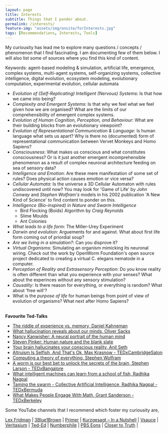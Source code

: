 ```yaml
---
layout: page
title: Interests
subtitle: Things that I ponder about.
permalink: /interests/
feature-img: "assets/img/onsite/forInterests.jpg"
tags: [Recommendations, Interests, Tools]
---
```


My curiousity has lead me to explore many questions / concepts / phenomenon that I find fascinating. I am documenting few of them below. I will also list some of sources where you find this kind of content.

Keywords: agent-based modeling & simulation, artificial life, emergence, complex systems, multi-agent systems, self-organizing systems, collective intelligence, digital evolution, ecosystem modeling, evolutionary computation, experimental evolution, cellular automata
* *Evolution of (Self-Replicating) Intelligent (Nervous) Systems*: Is that how we came into being?
* *Complexity and Emergent Systems*: Is that why we feel what we feel given how we are organised? What are the limits of our comprehensibility of emergent complex systems.
* *Evolution of Human Cognition, Perception, and Behaviour*: What are their building blocks from an evolutionary viewpoint?
* *Evolution of Representational Communication & Language*: Is human language what sets us apart? Why is there no (documented) form of representational communication between Vervet Monkeys and Homo Sapiens?
* *Consciousness*: What makes us conscious and what constitutes consciousness? Or is it just another emergent incomprehensible phenomenon as a result of complex neuronal architecture feeding on sea of sensory data?
* *Intelligence and Emotion*: Are these mere manifestation of some set of rules? Does physical action causes emotion or vice versa?
* *Cellular Automata*: Is the universe a 3D Cellular Automaton with rules undiscovered until now? You may look for 'Game of Life' by *John Conway* and *Stephen Wolfram's* models in his 2002 publication 'A New Kind of Science' to find content to ponder on this.
* *Intelligence (Bio-inspired) in Nature and Swarm Intelligence*
    * Bird Flocking (Boids) Algorithm by *Craig Reynolds*
    * Slime Moulds
    * Ant Colonies
* *What leads to a life form*: The Miller-Urey Experiment
* *Darwin and evolution*: Arguements for and against. What about first life form coming out of priordial soup? 
* *Are we living in a simulation?*: Can you disprove it? 
* *Virtual Organisms*: Simulating an organism mimicking its neuronal wiring. Check out the work by OpenWorm Foundation's open source project dedicated to creating a virtual C. elegans nematode in a computer.
* *Perception of Reality and Extrasensory Perception*: Do you know reality is often different than what you experience with your senses? What about the experinces without any sensory stimulation?
* *Causality*: Is there reason for everything, or everything is random? What about 'free will'?
* What is the *purpose of life* for human beings from point of view of evolution of organisms? What next after Homo Sapiens?

\
**Favourite Ted-Talks**
* [The riddle of experience vs. memory, Daniel Kahneman](https://www.youtube.com/watch?v=XgRlrBl-7Yg&list=PLu8HRr6iBNLeUhP0Q013sqAYU8gwty5X1&index=19)
* [What hallucination reveals about our minds, Oliver Sacks](https://www.youtube.com/watch?v=SgOTaXhbqPQ&list=PLu8HRr6iBNLeUhP0Q013sqAYU8gwty5X1&index=36)
* [Nancy Kanwisher: A neural portrait of the human mind](https://www.youtube.com/watch?v=5Yj3nGv0kn8&list=PLu8HRr6iBNLeUhP0Q013sqAYU8gwty5X1&index=45)
* [Steven Pinker: Human nature and the blank slate](https://www.youtube.com/watch?v=CuQHSKLXu2c&list=PLu8HRr6iBNLeUhP0Q013sqAYU8gwty5X1&index=39)
* [Your brain hallucinates your conscious reality, Anil Seth](https://www.youtube.com/watch?v=lyu7v7nWzfo&list=PLu8HRr6iBNLeUhP0Q013sqAYU8gwty5X1&index=46)
* [Altruism Is Selfish, And That's Ok, Max Krasnow - TEDxCambridgeSalon](https://www.youtube.com/watch?v=AA-q-CtIP2w&list=PLu8HRr6iBNLeUhP0Q013sqAYU8gwty5X1&index=32)
* [Computing a theory of everything, Stephen Wolfram](https://www.youtube.com/watch?v=60P7717-XOQ&list=PLu8HRr6iBNLeUhP0Q013sqAYU8gwty5X1&index=40)
* [A worm is our best bet to unlock the secrets of the brain, Stephen Larson - TEDxBangalore](https://www.youtube.com/watch?v=RY2-0-QsuTE)
* [What intelligent machines can learn from a school of fish, Radhika Nagpal](https://www.youtube.com/watch?v=0bRocfcPhHU&list=PLu8HRr6iBNLeUhP0Q013sqAYU8gwty5X1&index=9)
* [Taming the swarm - Collective Artificial Intelligence, Radhika Nagpal - TEDxBermuda](https://www.youtube.com/watch?v=LHgVR0lzFJc&list=PLu8HRr6iBNLeUhP0Q013sqAYU8gwty5X1&index=12)
* [What Makes People Engage With Math, Grant Sanderson - TEDxBerkeley](https://www.youtube.com/watch?v=s_L-fp8gDzY)

Some YouTube channels that I recommend which foster my curiousity are,

[Lex Fridman](https://www.youtube.com/user/lexfridman)  |   [3Blue1Brown](https://www.youtube.com/channel/UCYO_jab_esuFRV4b17AJtAw)  |   [Primer](https://www.youtube.com/c/PrimerLearning/featured)    |   [Kurzgesagt – In a Nutshell](https://www.youtube.com/user/Kurzgesagt)   |   [Vsauce](https://www.youtube.com/user/Vsauce)   |   [Veritasium](https://www.youtube.com/user/1veritasium)  |   [Ted-Ed](https://www.youtube.com/user/TEDEducation)   |   [Numberphile](https://www.youtube.com/user/numberphile) |   [PBS Eons](https://www.youtube.com/channel/UCzR-rom72PHN9Zg7RML9EbA)    |   [Closer to Truth](https://www.youtube.com/user/CloserToTruth1)    |